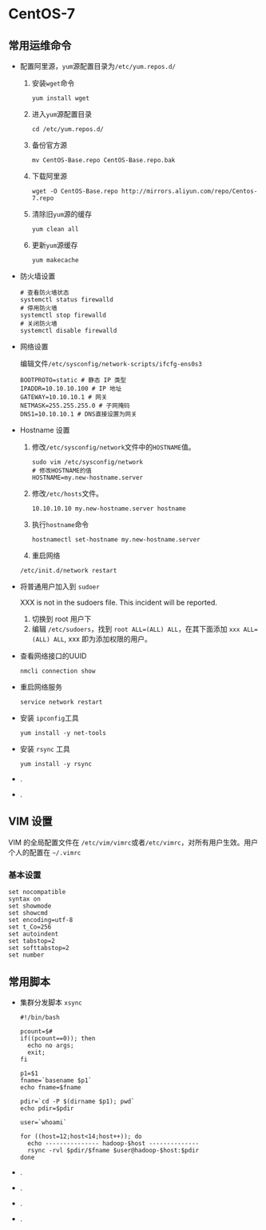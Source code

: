# CentOS-7

## 常用运维命令

* 配置阿里源，`yum`源配置目录为`/etc/yum.repos.d/`

  1. 安装`wget`命令

     ```shell
     yum install wget
     ```

  2. 进入`yum`源配置目录

     ```shell
     cd /etc/yum.repos.d/
     ```

  3. 备份官方源

     ```shell
     mv CentOS-Base.repo CentOS-Base.repo.bak
     ```

  4. 下载阿里源

     ```shell
     wget -O CentOS-Base.repo http://mirrors.aliyun.com/repo/Centos-7.repo
     ```

  5. 清除旧`yum`源的缓存

     ```shell
     yum clean all
     ```

  6. 更新`yum`源缓存

     ```shell
     yum makecache
     ```

* 防火墙设置

  ```shell
  # 查看防火墙状态
  systemctl status firewalld
  # 停用防火墙
  systemctl stop firewalld
  # 关闭防火墙
  systemctl disable firewalld
  ```

* 网络设置

  编辑文件`/etc/sysconfig/network-scripts/ifcfg-ens0s3`

  ```shell
  BOOTPROTO=static # 静态 IP 类型
  IPADDR=10.10.10.100 # IP 地址
  GATEWAY=10.10.10.1 # 网关
  NETMASK=255.255.255.0 # 子网掩码
  DNS1=10.10.10.1 # DNS直接设置为网关
  ```

* Hostname 设置

  1. 修改`/etc/sysconfig/network`文件中的`HOSTNAME`值。

     ```shell
     sudo vim /etc/sysconfig/network
     # 修改HOSTNAME的值
     HOSTNAME=my.new-hostname.server
     ```

  2. 修改`/etc/hosts`文件。

     ```shell
     10.10.10.10 my.new-hostname.server hostname
     ```

  3. 执行`hostname`命令

     ```shell
     hostnamectl set-hostname my.new-hostname.server
     ```

  4. 重启网络

  ```shell
  /etc/init.d/network restart
  ```

* 将普通用户加入到 `sudoer`

  XXX is not in the sudoers file.  This incident will be reported.

  1. 切换到 root 用户下
  2. 编辑 `/etc/sudoers`，找到 `root ALL=(ALL) ALL`，在其下面添加 `xxx ALL=(ALL) ALL`, xxx 即为添加权限的用户。

* 查看网络接口的UUID

  ```shell
  nmcli connection show
  ```

* 重启网络服务

  ```shell
  service network restart
  ```

* 安装 `ipconfig`工具

  ```shell
  yum install -y net-tools
  ```

* 安装 `rsync` 工具

  ```shell
  yum install -y rsync
  ```

  

* .

* .

## VIM 设置

VIM 的全局配置文件在 `/etc/vim/vimrc`或者`/etc/vimrc`，对所有用户生效。用户个人的配置在 `~/.vimrc`

### 基本设置

```shell
set nocompatible
syntax on
set showmode
set showcmd
set encoding=utf-8
set t_Co=256
set autoindent
set tabstop=2
set softtabstop=2
set number
```



## 常用脚本

* 集群分发脚本 `xsync`

  ```shell
  #!/bin/bash
  
  pcount=$#
  if((pcount==0)); then
    echo no args;
    exit;
  fi
  
  p1=$1
  fname=`basename $p1`
  echo fname=$fname
  
  pdir=`cd -P $(dirname $p1); pwd`
  echo pdir=$pdir
  
  user=`whoami`
  
  for ((host=12;host<14;host++)); do
    echo --------------- hadoop-$host --------------
    rsync -rvl $pdir/$fname $user@hadoop-$host:$pdir
  done
  ```

* .

* .

* .

* .
